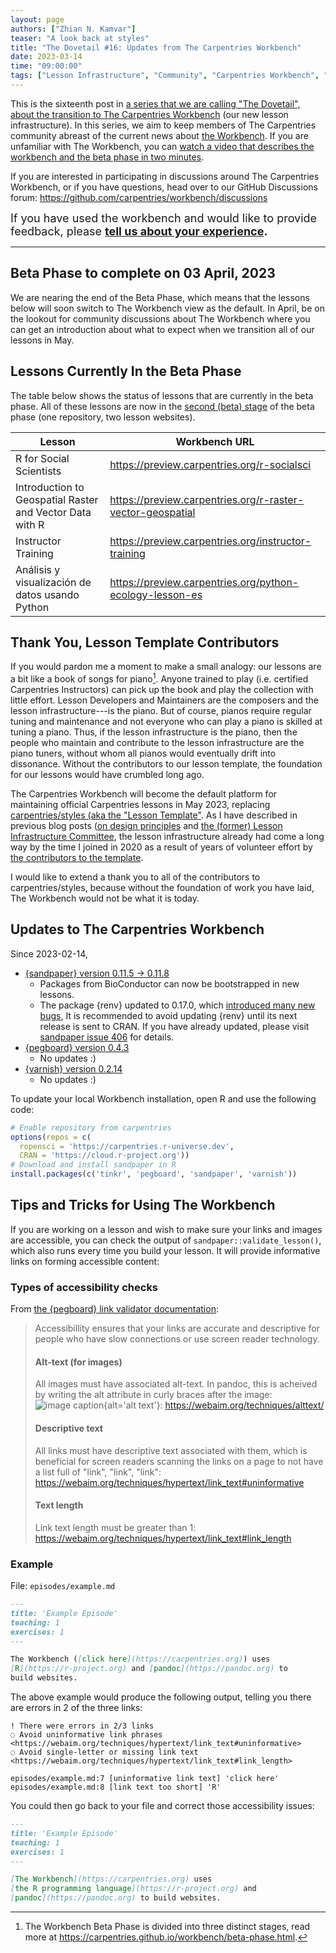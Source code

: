 ```yaml
---
layout: page
authors: ["Zhian N. Kamvar"]
teaser: "A look back at styles"
title: "The Dovetail #16: Updates from The Carpentries Workbench"
date: 2023-03-14
time: "09:00:00"
tags: ["Lesson Infrastructure", "Community", "Carpentries Workbench", "Beta", "Dovetail"]
---
```


This is the sixteenth post in [a series that we are calling "The Dovetail",
about the transition to The Carpentries Workbench](https://carpentries.org/posts-by-tags/#blog-tag-dovetail) (our new lesson infrastructure).
In this series, we aim to keep members of The Carpentries community abreast of
the current news about [the Workbench](https://carpentries.github.io/workbench). 
If you are unfamiliar with The Workbench, you can [watch a video that describes
the workbench and the beta phase in two minutes](https://youtu.be/x7tETGpF3-4).

If you are interested in participating in discussions around The Carpentries
Workbench, or if you have questions, head over to our GitHub Discussions forum: <https://github.com/carpentries/workbench/discussions>

<span style='font-size: large;'>If you have used the workbench and would like to provide feedback, please
<b><a href='https://carpentries.typeform.com/to/KRBl4IZM'>tell us about your experience</a>.</b></span> 

---

## Beta Phase to complete on 03 April, 2023

We are nearing the end of the Beta Phase, which means that the lessons below will soon switch to The Workbench view as the default.
In April, be on the lookout for community discussions about The Workbench where you can get an introduction about what to expect when we transition all of our lessons in May. 

## Lessons Currently In the Beta Phase

The table below shows the status of lessons that are currently in the beta phase. 
All of these lessons are now in the [second (beta) stage](https://carpentries.github.io/workbench/beta-phase.html#beta) 
of the beta phase (one repository, two lesson websites).

| Lesson                                                   | Workbench URL                                                |
| -------------------------------------------------------- | ------------------------------------------------------------ |
| R for Social Scientists                                  | <https://preview.carpentries.org/r-socialsci>                |
| Introduction to Geospatial Raster and Vector Data with R | <https://preview.carpentries.org/r-raster-vector-geospatial> |
| Instructor Training                                      | <https://preview.carpentries.org/instructor-training>        |
| Análisis y visualización de datos usando Python          | <https://preview.carpentries.org/python-ecology-lesson-es>   |

[^1]: The Workbench Beta Phase is divided into three distinct stages, read more at <https://carpentries.github.io/workbench/beta-phase.html>.

## Thank You, Lesson Template Contributors

If you would pardon me a moment to make a small analogy: our lessons are a bit like a book of songs for piano[^1].
Anyone trained to play (i.e. certified Carpentries Instructors) can pick up the book and play the collection with little effort.
Lesson Developers and Maintainers are the composers and the lesson infrastructure---is the piano.
But of course, pianos require regular tuning and maintenance and not everyone who can play a piano is skilled at tuning a piano.
Thus, if the lesson infrastructure is the piano, then the people who maintain and contribute to the lesson infrastructure are the piano tuners, without whom all pianos would eventually drift into dissonance.
Without the contributors to our lesson template, the foundation for our lessons would have crumbled long ago.

[^1]: Assume popular songs (e.g. not prepared piano pieces)

The Carpentries Workbench will become the default platform for maintaining official Carpentries lessons in May 2023, replacing [carpentries/styles (aka the "Lesson Template"](https://github.com/carpentries/styles). 
As I have described in previous blog posts ([on design principles](https://carpentries.org/blog/2020/08/lesson-template-design/#pain-points-with-the-current-template) and [the (former) Lesson Infrastructure Committee](https://carpentries.org/blog/2020/08/lesson-template-design/#pain-points-with-the-current-template), the lesson infrastructure already had come a long way by the time I joined in 2020 as a result of years of volunteer effort by [the contributors to the template](https://github.com/carpentries/styles/graphs/contributors).

I would like to extend a thank you to all of the contributors to carpentries/styles, because without the foundation of work you have laid, The Workbench would not be what it is today.

## Updates to The Carpentries Workbench

Since 2023-02-14, 

 - [{sandpaper} version 0.11.5 -> 0.11.8](https://carpentries.github.io/sandpaper/news/index.html#sandpaper-0118)
   - Packages from BioConductor can now be bootstrapped in new lessons.
   - The package {renv} updated to 0.17.0, which [introduced many new bugs](https://github.com/carpentries/sandpaper/issues/406),
     It is recommended to avoid updating {renv} until its next release is sent to CRAN.
     If you have already updated, please visit [sandpaper issue 406](https://github.com/carpentries/sandpaper/issues/406) for details. 
 - [{pegboard} version 0.4.3](https://carpentries.github.io/pegboard/news/index.html#pegboard-043)
   - No updates :)
 - [{varnish} version 0.2.14](https://carpentries.github.io/varnish/news/index.html#varnish-0214)
   - No updates :)

To update your local Workbench installation, open R and use the following code:

```r
# Enable repository from carpentries
options(repos = c(
  ropensci = 'https://carpentries.r-universe.dev',
  CRAN = 'https://cloud.r-project.org'))
# Download and install sandpaper in R
install.packages(c('tinkr', 'pegboard', 'sandpaper', 'varnish'))
```

## Tips and Tricks for Using The Workbench

If you are working on a lesson and wish to make sure your links and images are
accessible, you can check the output of `sandpaper::validate_lesson()`, which
also runs every time you build your lesson. It will provide informative links
on forming accessible content: 

### Types of accessibility checks

From [the {pegboard} link validator documentation](https://carpentries.github.io/pegboard/reference/validate_links.html#accessibility-a-y-):

> Accessibillity ensures that your links are accurate and descriptive for people who have slow connections or use screen reader technology.
> 
> #### Alt-text (for images)
> 
> All images must have associated alt-text. In pandoc, this is acheived by writing the alt attribute in curly braces after the image: ![image caption](link){alt='alt text'}: <https://webaim.org/techniques/alttext/>
> 
> #### Descriptive text
> 
> All links must have descriptive text associated with them, which is beneficial for screen readers scanning the links on a page to not have a list full of "link", "link", "link": <https://webaim.org/techniques/hypertext/link_text#uninformative>
> 
> #### Text length
> 
> Link text length must be greater than 1: <https://webaim.org/techniques/hypertext/link_text#link_length>

### Example

File: `episodes/example.md`

```markdown 
---
title: 'Example Episode'
teaching: 1
exercises: 1
---

The Workbench ([click here](https://carpentries.org)) uses 
[R](https://r-project.org) and [pandoc](https://pandoc.org) to
build websites. 
```

The above example would produce the following output, telling you there are errors in 2 of the three links:

```
! There were errors in 2/3 links
◌ Avoid uninformative link phrases
<https://webaim.org/techniques/hypertext/link_text#uninformative>
◌ Avoid single-letter or missing link text
<https://webaim.org/techniques/hypertext/link_text#link_length>

episodes/example.md:7 [uninformative link text] 'click here'
episodes/example.md:8 [link text too short] 'R'
```

You could then go back to your file and correct those accessibility issues:


```markdown 
---
title: 'Example Episode'
teaching: 1
exercises: 1
---

[The Workbench](https://carpentries.org) uses 
[the R programming language](https://r-project.org) and 
[pandoc](https://pandoc.org) to build websites. 
```

